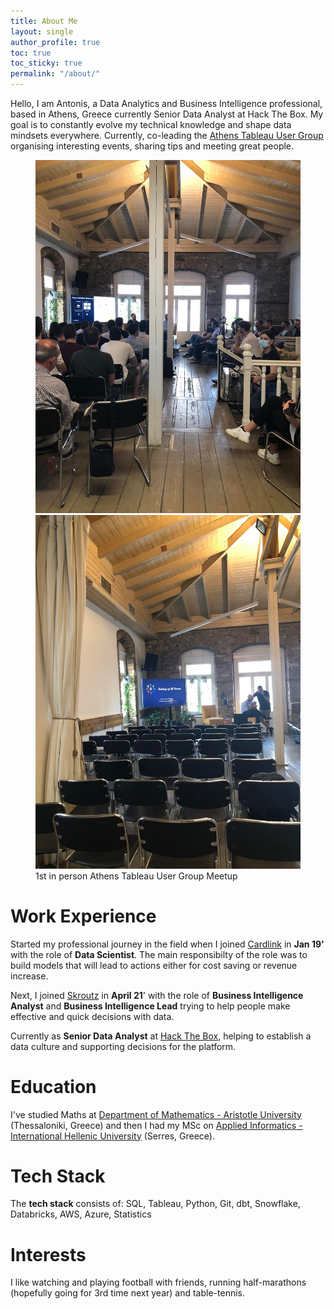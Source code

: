 ```yaml
---
title: About Me
layout: single
author_profile: true
toc: true
toc_sticky: true
permalink: "/about/"
---
```

Hello, I am Antonis, a Data Analytics and Business Intelligence professional, based in Athens, Greece currently Senior Data Analyst at Hack The Box. My goal is to constantly evolve my technical knowledge and shape data mindsets everywhere. Currently, co-leading the [Athens Tableau User Group](https://usergroups.tableau.com/athensusergroup) organising interesting events, sharing tips and meeting great people. 

<figure class="half">
  <img src="/assets/images/post_images/about_tug_2.jpg">
  <img src="/assets/images/post_images/about_tug_1.jpg">
  <figcaption>1st in person Athens Tableau User Group Meetup</figcaption>
</figure>

# Work Experience
Started my professional journey in the field when I joined [Cardlink](https://cardlink.gr/en/) in **Jan 19'** with the role of **Data Scientist**. The main responsibilty of the role was to build models that will lead to actions either for cost saving or revenue increase.

Next, I joined [Skroutz](https://www.skroutz.gr/) in **April 21**' with the role of **Business Intelligence Analyst** and **Business Intelligence Lead** trying to help people make effective and quick decisions with data. 

Currently as **Senior Data Analyst** at [Hack The Box](https://www.hackthebox.com/), helping to establish a data culture and supporting decisions for the platform. 

# Education
I've studied Maths at [Department of Mathematics - Aristotle University](https://math.auth.gr/en/) (Thessaloniki, Greece) and then I had my MSc on [Applied Informatics - International Hellenic University](http://informatics.teicm.gr/msc_informatics/) (Serres, Greece). 

# Tech Stack
The **tech stack** consists of: SQL, Tableau, Python, Git, dbt, Snowflake, Databricks, AWS, Azure, Statistics

# Interests
I like watching and playing football with friends, running half-marathons (hopefully going for 3rd time next year) and table-tennis.